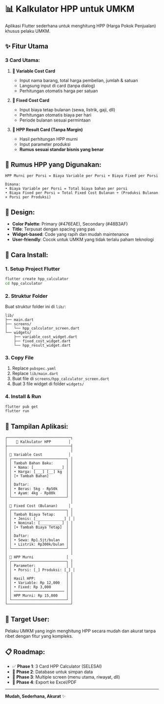 # 📊 Kalkulator HPP untuk UMKM

Aplikasi Flutter sederhana untuk menghitung HPP (Harga Pokok Penjualan) khusus pelaku UMKM.

## ✨ Fitur Utama

### **3 Card Utama:**

1. **🛒 Variable Cost Card**

   - Input nama barang, total harga pembelian, jumlah & satuan
   - Langsung input di card (tanpa dialog)
   - Perhitungan otomatis harga per satuan

2. **🏢 Fixed Cost Card**

   - Input biaya tetap bulanan (sewa, listrik, gaji, dll)
   - Perhitungan otomatis biaya per hari
   - Periode bulanan sesuai permintaan

3. **🧮 HPP Result Card (Tanpa Margin)**
   - Hasil perhitungan HPP murni
   - Input parameter produksi
   - **Rumus sesuai standar bisnis yang benar**

## 🧮 **Rumus HPP yang Digunakan:**

```
HPP Murni per Porsi = Biaya Variable per Porsi + Biaya Fixed per Porsi

Dimana:
• Biaya Variable per Porsi = Total biaya bahan per porsi
• Biaya Fixed per Porsi = Total Fixed Cost Bulanan ÷ (Produksi Bulanan × Porsi per Produksi)
```

## 🎨 **Design:**

- **Color Palette**: Primary (#476EAE), Secondary (#48B3AF)
- **Title**: Terpusat dengan spacing yang pas
- **Widget-based**: Code yang rapih dan mudah maintenance
- **User-friendly**: Cocok untuk UMKM yang tidak terlalu paham teknologi

## 🚀 **Cara Install:**

### **1. Setup Project Flutter**

```bash
flutter create hpp_calculator
cd hpp_calculator
```

### **2. Struktur Folder**

Buat struktur folder ini di `lib/`:

```
lib/
├── main.dart
├── screens/
│   └── hpp_calculator_screen.dart
└── widgets/
    ├── variable_cost_widget.dart
    ├── fixed_cost_widget.dart
    └── hpp_result_widget.dart
```

### **3. Copy File**

1. Replace `pubspec.yaml`
2. Replace `lib/main.dart`
3. Buat file di `screens/hpp_calculator_screen.dart`
4. Buat 3 file widget di folder `widgets/`

### **4. Install & Run**

```bash
flutter pub get
flutter run
```

## 📱 **Tampilan Aplikasi:**

```
┌─────────────────────────────┐
│    🧮 Kalkulator HPP        │
├─────────────────────────────┤
│                             │
│ 🛒 Variable Cost            │
│ ┌─────────────────────────┐ │
│ │ Tambah Bahan Baku:      │ │
│ │ • Nama: [_____________] │ │
│ │ • Harga: [___] [__] kg  │ │
│ │ [+ Tambah Bahan]        │ │
│ │                         │ │
│ │ Daftar:                 │ │
│ │ • Beras: 5kg - Rp50k    │ │
│ │ • Ayam: 4kg - Rp80k     │ │
│ └─────────────────────────┘ │
│                             │
│ 🏢 Fixed Cost (Bulanan)     │
│ ┌─────────────────────────┐ │
│ │ Tambah Biaya Tetap:     │ │
│ │ • Jenis: [_____________] │ │
│ │ • Nominal: [__________] │ │
│ │ [+ Tambah Biaya Tetap]  │ │
│ │                         │ │
│ │ Daftar:                 │ │
│ │ • Sewa: Rp1.5jt/bulan   │ │
│ │ • Listrik: Rp300k/bulan │ │
│ └─────────────────────────┘ │
│                             │
│ 🧮 HPP Murni               │
│ ┌─────────────────────────┐ │
│ │ Parameter:              │ │
│ │ • Porsi: [_] Produksi: [_] │
│ │                         │ │
│ │ Hasil HPP:              │ │
│ │ • Variable: Rp 12,000   │ │
│ │ • Fixed: Rp 3,000       │ │
│ │ ─────────────────────── │ │
│ │ HPP Murni: Rp 15,000    │ │
│ └─────────────────────────┘ │
└─────────────────────────────┘
```

## 🎯 **Target User:**

Pelaku UMKM yang ingin menghitung HPP secara mudah dan akurat tanpa ribet dengan fitur yang kompleks.

## 📋 **Roadmap:**

- ✅ **Phase 1**: 3 Card HPP Calculator (SELESAI)
- 🔄 **Phase 2**: Database untuk simpan data
- 🔄 **Phase 3**: Multiple screen (menu utama, riwayat, dll)
- 🔄 **Phase 4**: Export ke Excel/PDF

---

**Mudah, Sederhana, Akurat** ✨

